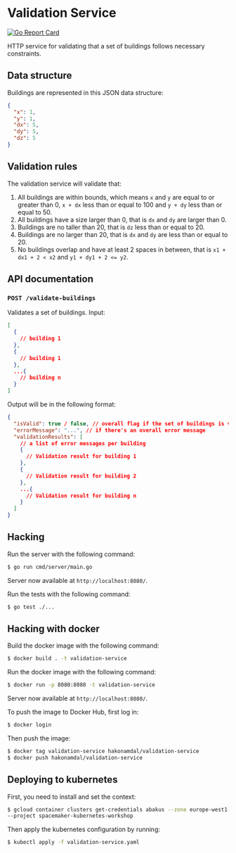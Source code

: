 # Validation Service

[![Go Report Card](https://goreportcard.com/badge/github.com/spacemakerai/spacemaker-docker-kubernetes-course)](https://goreportcard.com/report/github.com/spacemakerai/spacemaker-docker-kubernetes-course)

HTTP service for validating that a set of buildings follows necessary
constraints.

## Data structure

Buildings are represented in this JSON data structure:

```json
{
  "x": 1,
  "y": 1,
  "dx": 5,
  "dy": 5,
  "dz": 5
}
```

## Validation rules

The validation service will validate that:

1. All buildings are within bounds, which means `x` and `y` are equal to or
   greater than 0, `x + dx` less than or equal to 100 and `y + dy` less than or
   equal to 50.
2. All buildings have a size larger than 0, that is `dx` and `dy` are larger than 0.
3. Buildings are no taller than 20, that is `dz` less than or equal to 20.
4. Buildings are no larger than 20, that is `dx` and `dy` are less than or equal
   to 20.
5. No buildings overlap and have at least 2 spaces in between, that is `x1 + dx1 + 2 < x2` and `y1 + dy1 + 2 <= y2`.

## API documentation

### `POST /validate-buildings`

Validates a set of buildings. Input:

```json
[
  {
    // building 1
  },
  {
    // building 1
  },
  ...{
    // building n
  }
]
```

Output will be in the following format:

```json
{
  "isValid": true / false, // overall flag if the set of buildings is valid or not
  "errorMessage": "...", // if there's an overall error message
  "validationResults": [
    // a list of error messages per building
    {
      // Validation result for building 1
    },
    {
      // Validation result for building 2
    },
    ...{
      // Validation result for building n
    }
  ]
}
```

## Hacking

Run the server with the following command:

```bash
$ go run cmd/server/main.go
```

Server now available at `http://localhost:8080/`.

Run the tests with the following command:

```bash
$ go test ./...
```

## Hacking with docker

Build the docker image with the following command:

```bash
$ docker build . -t validation-service
```

Run the docker image with the following command:

```bash
$ docker run -p 8080:8080 -t validation-service
```

Server now available at `http://localhost:8080/`.

To push the image to Docker Hub, first log in:

```bash
$ docker login
```

Then push the image:

```bash
$ docker tag validation-service hakonamdal/validation-service
$ docker push hakonamdal/validation-service
```

## Deploying to kubernetes

First, you need to install and set the context:

```bash
$ gcloud container clusters get-credentials abakus --zone europe-west1-b \
--project spacemaker-kubernetes-workshop
```

Then apply the kubernetes configuration by running:

```bash
$ kubectl apply -f validation-service.yaml
```
